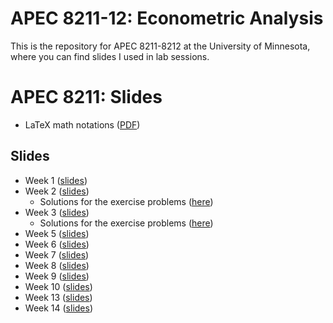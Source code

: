  # APEC 8211-12: Econometric Analysis
This is the repository for APEC 8211-8212 at the University of Minnesota, where you can find slides I used in lab sessions.

 # APEC 8211: Slides
+ LaTeX math notations ([PDF](https://shunkei3.github.io/apec8211-8212/Demonstration/Demonstration.pdf))

## Slides
+ Week 1 ([slides](https://shunkei3.github.io/apec8211-8212/Recitation/rec1/recitation1_slides.html))
+ Week 2 ([slides](https://shunkei3.github.io/apec8211-8212/Recitation/rec2/recitation2_slides.html))
	* Solutions for the exercise problems ([here](https://shunkei3.github.io/apec8211-8212/Recitation/rec2/rec2_exericise_solutions.pdf))
+ Week 3 ([slides](https://shunkei3.github.io/apec8211-8212/Recitation/rec3/recitation3_slides.html))
	* Solutions for the exercise problems ([here](https://shunkei3.github.io/apec8211-8212/Recitation/rec2/rec3_exericise_solutions.pdf))
+ Week 5 ([slides](https://shunkei3.github.io/apec8211-8212/Recitation/rec5/recitation5_slides.html))
+ Week 6 ([slides](https://shunkei3.github.io/apec8211-8212/Recitation/rec6/recitation6_slides.html))
+ Week 7  ([slides](https://shunkei3.github.io/apec8211-8212/Recitation/rec7/recitation7_slides.html))
+ Week 8 ([slides](https://shunkei3.github.io/apec8211-8212/Recitation/rec8/recitation8_slides.html))
+ Week 9 ([slides](https://shunkei3.github.io/apec8211-8212/Recitation/rec9/recitation9_slides.html))
+ Week 10 ([slides](https://shunkei3.github.io/apec8211-8212/Recitation/rec10/recitation10_slides.html))
+ Week 13 ([slides](https://shunkei3.github.io/apec8211-8212/Recitation/rec13/recitation13_slides.html))
+ Week 14 ([slides](https://shunkei3.github.io/apec8211-8212/Recitation/rec14/recitation14_slides.html))
